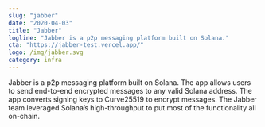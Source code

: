 ```yaml
---
slug: "jabber"
date: "2020-04-03"
title: "Jabber"
logline: "Jabber is a p2p messaging platform built on Solana."
cta: "https://jabber-test.vercel.app/"
logo: /img/jabber.svg
category: infra
---
```


Jabber is a p2p messaging platform built on Solana. The app allows users to send end-to-end encrypted messages to any valid Solana address. The app converts signing keys to Curve25519 to encrypt messages. The Jabber team leveraged Solana’s high-throughput to put most of the functionality all on-chain.
